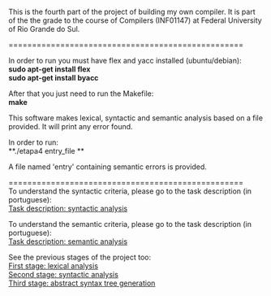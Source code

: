 This is the fourth part of the project of building my own compiler. It is part of the the grade to the course of Compilers (INF01147) at Federal University of Rio Grande do Sul.

==================================================   

In order to run you must have flex and yacc installed (ubuntu/debian):  
 **sudo apt-get install flex**  
 **sudo apt-get install byacc**  

After that you just need to run the Makefile:  
 **make**

This software makes lexical, syntactic and semantic analysis based on a file provided.
It will print any error found. 

In order to run:  
 **./etapa4  entry_file **  

A file named 'entry' containing semantic errors is provided.

==================================================  
To understand the syntactic criteria, please go to the task description (in portuguese):    
[Task description: syntactic analysis](https://bitbucket.org/bpsilva/compiler-02_syntactic_analysis/raw/ca77046c56d9f7fafab516dc0e3f3a504c5a924e/definition.pdf)  

To understand the semantic criteria, please go to the task description (in portuguese):    
[Task description: semantic analysis](https://bitbucket.org/bpsilva/compiler-04_semantic_analysis/raw/94f1025d2b7d61948ea6d5b760fd334562b812ba/definition.pdf)  


See the previous stages of the project too:  
[First stage: lexical analysis](https://bitbucket.org/bpsilva/compiler-01_lexical_analysis)  
[Second stage: syntactic analysis](https://bitbucket.org/bpsilva/compiler-02_syntactic_analysis/)  
[Third stage: abstract syntax tree generation](https://bitbucket.org/bpsilva/compiler-03_abstract_syntax_tree)